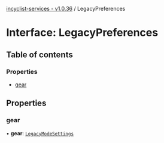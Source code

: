 [incyclist-services - v1.0.36](../README.md) / LegacyPreferences

# Interface: LegacyPreferences

## Table of contents

### Properties

- [gear](LegacyPreferences.md#gear)

## Properties

### gear

• **gear**: [`LegacyModeSettings`](LegacyModeSettings.md)
